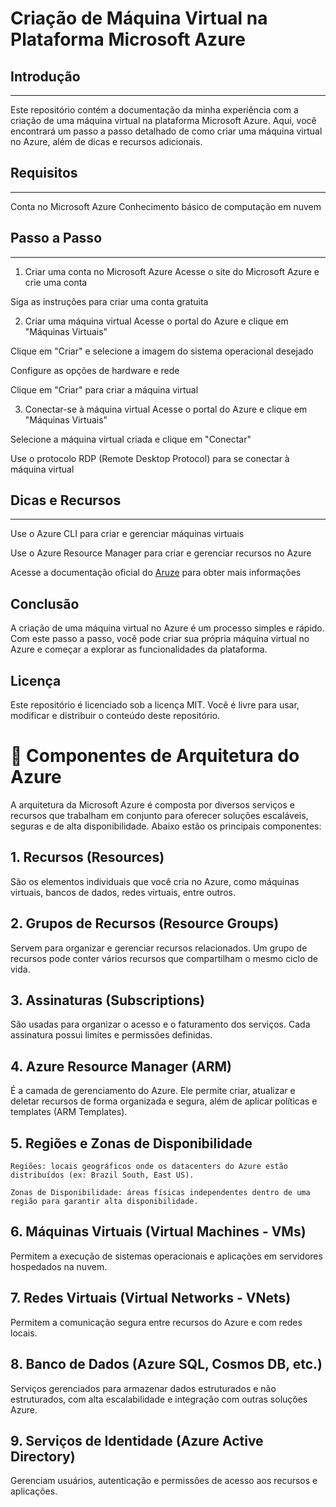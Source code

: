 # Criação de Máquina Virtual na Plataforma Microsoft Azure
## Introdução
---
Este repositório contém a documentação da minha experiência com a criação de uma máquina virtual na plataforma Microsoft Azure. Aqui, você encontrará um passo a passo detalhado de como criar uma máquina virtual no Azure, além de dicas e recursos adicionais.

## Requisitos
---
Conta no Microsoft Azure
Conhecimento básico de computação em nuvem

## Passo a Passo
---
1. Criar uma conta no Microsoft Azure
Acesse o site do Microsoft Azure e crie uma conta

Siga as instruções para criar uma conta gratuita

2. Criar uma máquina virtual
Acesse o portal do Azure e clique em "Máquinas Virtuais"

Clique em "Criar" e selecione a imagem do sistema operacional desejado

Configure as opções de hardware e rede

Clique em "Criar" para criar a máquina virtual

3. Conectar-se à máquina virtual
Acesse o portal do Azure e clique em "Máquinas Virtuais"

Selecione a máquina virtual criada e clique em "Conectar"

Use o protocolo RDP (Remote Desktop Protocol) para se conectar à máquina virtual

## Dicas e Recursos
---
Use o Azure CLI para criar e gerenciar máquinas virtuais 

Use o Azure Resource Manager para criar e gerenciar recursos no Azure

Acesse a documentação oficial do  [Aruze](https://learn.microsoft.com/pt-br/azure/?product=popular) para obter mais informações



## Conclusão
A criação de uma máquina virtual no Azure é um processo simples e rápido. Com este passo a passo, você pode criar sua própria máquina virtual no Azure e começar a explorar as funcionalidades da plataforma.

## Licença
Este repositório é licenciado sob a licença MIT. Você é livre para usar, modificar e distribuir o conteúdo deste repositório.


# 🧱 Componentes de Arquitetura do Azure

A arquitetura da Microsoft Azure é composta por diversos serviços e recursos que trabalham em conjunto para oferecer soluções escaláveis, seguras e de alta disponibilidade. Abaixo estão os principais componentes:
## 1. Recursos (Resources)

São os elementos individuais que você cria no Azure, como máquinas virtuais, bancos de dados, redes virtuais, entre outros.
## 2. Grupos de Recursos (Resource Groups)

Servem para organizar e gerenciar recursos relacionados. Um grupo de recursos pode conter vários recursos que compartilham o mesmo ciclo de vida.
## 3. Assinaturas (Subscriptions)

São usadas para organizar o acesso e o faturamento dos serviços. Cada assinatura possui limites e permissões definidas.
## 4. Azure Resource Manager (ARM)

É a camada de gerenciamento do Azure. Ele permite criar, atualizar e deletar recursos de forma organizada e segura, além de aplicar políticas e templates (ARM Templates).
## 5. Regiões e Zonas de Disponibilidade

    Regiões: locais geográficos onde os datacenters do Azure estão distribuídos (ex: Brazil South, East US).

    Zonas de Disponibilidade: áreas físicas independentes dentro de uma região para garantir alta disponibilidade.

## 6. Máquinas Virtuais (Virtual Machines - VMs)

Permitem a execução de sistemas operacionais e aplicações em servidores hospedados na nuvem.
## 7. Redes Virtuais (Virtual Networks - VNets)

Permitem a comunicação segura entre recursos do Azure e com redes locais.
## 8. Banco de Dados (Azure SQL, Cosmos DB, etc.)

Serviços gerenciados para armazenar dados estruturados e não estruturados, com alta escalabilidade e integração com outras soluções Azure.
## 9. Serviços de Identidade (Azure Active Directory)

Gerenciam usuários, autenticação e permissões de acesso aos recursos e aplicações.


